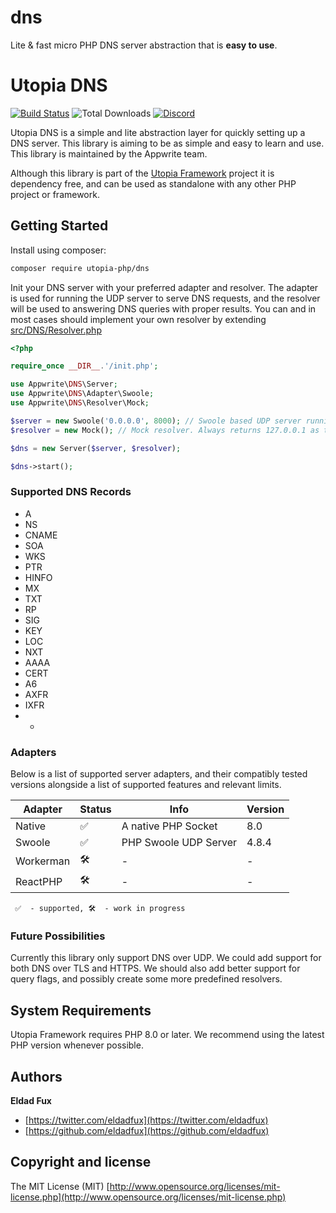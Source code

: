 # dns
Lite &amp; fast micro PHP DNS server abstraction that is **easy to use**.

# Utopia DNS

[![Build Status](https://travis-ci.org/utopia-php/audit.svg?branch=master)](https://travis-ci.com/utopia-php/audit)
![Total Downloads](https://img.shields.io/packagist/dt/utopia-php/audit.svg)
[![Discord](https://img.shields.io/discord/564160730845151244)](https://appwrite.io/discord)

Utopia DNS is a simple and lite abstraction layer for quickly setting up a DNS server. This library is aiming to be as simple and easy to learn and use. This library is maintained by the Appwrite team.

Although this library is part of the [Utopia Framework](https://github.com/utopia-php/framework) project it is dependency free, and can be used as standalone with any other PHP project or framework.

## Getting Started

Install using composer:
```bash
composer require utopia-php/dns
```

Init your DNS server with your preferred adapter and resolver. The adapter is used for running the UDP server to serve DNS requests, and the resolver will be used to answering DNS queries with proper results. You can and in most cases should implement your own resolver by extending [src/DNS/Resolver.php](src/DNS/Resolver.php)

```php
<?php

require_once __DIR__.'/init.php';

use Appwrite\DNS\Server;
use Appwrite\DNS\Adapter\Swoole;
use Appwrite\DNS\Resolver\Mock;

$server = new Swoole('0.0.0.0', 8000); // Swoole based UDP server running on port 8000
$resolver = new Mock(); // Mock resolver. Always returns 127.0.0.1 as the result

$dns = new Server($server, $resolver);

$dns->start();
```

### Supported DNS Records

* A
* NS
* CNAME
* SOA
* WKS
* PTR
* HINFO
* MX
* TXT
* RP
* SIG
* KEY
* LOC
* NXT
* AAAA
* CERT
* A6
* AXFR
* IXFR
* *

### Adapters

Below is a list of supported server adapters, and their compatibly tested versions alongside a list of supported features and relevant limits.

| Adapter | Status | Info | Version |
|---------|---------|---|---|
| Native | ✅ | A native PHP Socket | 8.0 |
| Swoole | ✅ | PHP Swoole UDP Server | 4.8.4 |
| Workerman | 🛠 | - | - |
| ReactPHP | 🛠 | - | - |

` ✅  - supported, 🛠  - work in progress`

### Future Possibilities

Currently this library only support DNS over UDP. We could add support for both DNS over TLS and HTTPS. We should also add better support for query flags, and possibly create some more predefined resolvers.

## System Requirements

Utopia Framework requires PHP 8.0 or later. We recommend using the latest PHP version whenever possible.

## Authors

**Eldad Fux**

+ [https://twitter.com/eldadfux](https://twitter.com/eldadfux)
+ [https://github.com/eldadfux](https://github.com/eldadfux)

## Copyright and license

The MIT License (MIT) [http://www.opensource.org/licenses/mit-license.php](http://www.opensource.org/licenses/mit-license.php)
